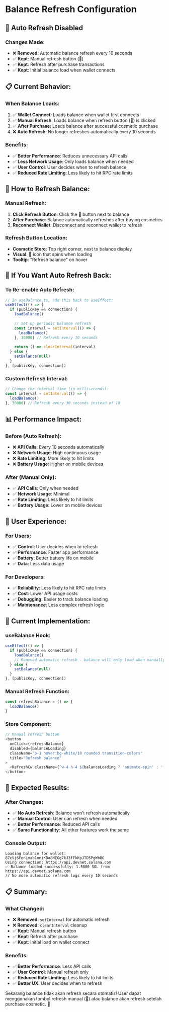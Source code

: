 # Balance Refresh Configuration

## 🔧 **Auto Refresh Disabled**

### **Changes Made:**
- ❌ **Removed**: Automatic balance refresh every 10 seconds
- ✅ **Kept**: Manual refresh button (🔄)
- ✅ **Kept**: Refresh after purchase transactions
- ✅ **Kept**: Initial balance load when wallet connects

## 📋 **Current Behavior:**

### **When Balance Loads:**
1. ✅ **Wallet Connect**: Loads balance when wallet first connects
2. ✅ **Manual Refresh**: Loads balance when refresh button (🔄) is clicked
3. ✅ **After Purchase**: Loads balance after successful cosmetic purchase
4. ❌ **Auto Refresh**: No longer refreshes automatically every 10 seconds

### **Benefits:**
- ✅ **Better Performance**: Reduces unnecessary API calls
- ✅ **Less Network Usage**: Only loads balance when needed
- ✅ **User Control**: User decides when to refresh balance
- ✅ **Reduced Rate Limiting**: Less likely to hit RPC rate limits

## 🎯 **How to Refresh Balance:**

### **Manual Refresh:**
1. **Click Refresh Button**: Click the 🔄 button next to balance
2. **After Purchase**: Balance automatically refreshes after buying cosmetics
3. **Reconnect Wallet**: Disconnect and reconnect wallet to refresh

### **Refresh Button Location:**
- **Cosmetic Store**: Top right corner, next to balance display
- **Visual**: 🔄 icon that spins when loading
- **Tooltip**: "Refresh balance" on hover

## 🔄 **If You Want Auto Refresh Back:**

### **To Re-enable Auto Refresh:**
```typescript
// In useBalance.ts, add this back to useEffect:
useEffect(() => {
  if (publicKey && connection) {
    loadBalance()
    
    // Set up periodic balance refresh
    const interval = setInterval(() => {
      loadBalance()
    }, 10000) // Refresh every 10 seconds
    
    return () => clearInterval(interval)
  } else {
    setBalance(null)
  }
}, [publicKey, connection])
```

### **Custom Refresh Interval:**
```typescript
// Change the interval time (in milliseconds):
const interval = setInterval(() => {
  loadBalance()
}, 30000) // Refresh every 30 seconds instead of 10
```

## 📊 **Performance Impact:**

### **Before (Auto Refresh):**
- ❌ **API Calls**: Every 10 seconds automatically
- ❌ **Network Usage**: High continuous usage
- ❌ **Rate Limiting**: More likely to hit limits
- ❌ **Battery Usage**: Higher on mobile devices

### **After (Manual Only):**
- ✅ **API Calls**: Only when needed
- ✅ **Network Usage**: Minimal
- ✅ **Rate Limiting**: Less likely to hit limits
- ✅ **Battery Usage**: Lower on mobile devices

## 🎯 **User Experience:**

### **For Users:**
- ✅ **Control**: User decides when to refresh
- ✅ **Performance**: Faster app performance
- ✅ **Battery**: Better battery life on mobile
- ✅ **Data**: Less data usage

### **For Developers:**
- ✅ **Reliability**: Less likely to hit RPC rate limits
- ✅ **Cost**: Lower API usage costs
- ✅ **Debugging**: Easier to track balance loading
- ✅ **Maintenance**: Less complex refresh logic

## 🔧 **Current Implementation:**

### **useBalance Hook:**
```typescript
useEffect(() => {
  if (publicKey && connection) {
    loadBalance()
    // Removed automatic refresh - balance will only load when manually requested
  } else {
    setBalance(null)
  }
}, [publicKey, connection])
```

### **Manual Refresh Function:**
```typescript
const refreshBalance = () => {
  loadBalance()
}
```

### **Store Component:**
```typescript
// Manual refresh button
<button
  onClick={refreshBalance}
  disabled={balanceLoading}
  className="p-1 hover:bg-white/10 rounded transition-colors"
  title="Refresh balance"
>
  <RefreshCw className={`w-4 h-4 ${balanceLoading ? 'animate-spin' : ''}`} />
</button>
```

## 🚀 **Expected Results:**

### **After Changes:**
- ✅ **No Auto Refresh**: Balance won't refresh automatically
- ✅ **Manual Control**: User can refresh when needed
- ✅ **Better Performance**: Reduced API calls
- ✅ **Same Functionality**: All other features work the same

### **Console Output:**
```
Loading balance for wallet: 87cVj6FenLmab1nniKBa8NEGg7kJ3fFkKpJTD5PgWbBG
Using connection: https://api.devnet.solana.com
✅ Balance loaded successfully: 1.5000 SOL from https://api.devnet.solana.com
// No more automatic refresh logs every 10 seconds
```

## 📋 **Summary:**

### **What Changed:**
- ❌ **Removed**: `setInterval` for automatic refresh
- ❌ **Removed**: `clearInterval` cleanup
- ✅ **Kept**: Manual refresh button
- ✅ **Kept**: Refresh after purchase
- ✅ **Kept**: Initial load on wallet connect

### **Benefits:**
- ✅ **Better Performance**: Less API calls
- ✅ **User Control**: Manual refresh only
- ✅ **Reduced Rate Limiting**: Less likely to hit limits
- ✅ **Better UX**: User decides when to refresh

Sekarang balance tidak akan refresh secara otomatis! User dapat menggunakan tombol refresh manual (🔄) atau balance akan refresh setelah purchase cosmetic. 🎉
